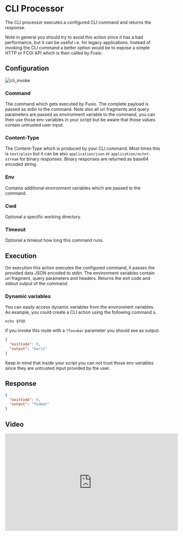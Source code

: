 
# CLI Processor

The CLI processor executes a configured CLI command and returns the response.

Note in general you should try to avoid this action since it has a bad performance, but it can be useful i.e. for
legacy applications. Instead of invoking the CLI command a better option would be to expose a simple HTTP or FCGI API
which is then called by Fusio.

## Configuration

![cli_invoke](/img/backend/api/action/cli_invoke.png)

### Command

The command which gets executed by Fusio. The complete payload is passed as stdin to the command.
Note also all uri fragments and query parameters are passed as environment variable to the command,
you can then use those env variables in your script but be aware that those values contain untrusted
user input.

### Content-Type

The Content-Type which is produced by your CLI command. Most times this is `text/plain` but
it can be also `application/json` or `application/octet-stream` for binary responses.
Binary responses are returned as base64 encoded string.

### Env

Contains additional environment variables which are passed to the command.

### Cwd

Optional a specific working directory.

### Timeout

Optional a timeout how long this command runs.

## Execution

On execution this action executes the configured command, it passes the provided data JSON encoded to stdin. The
environment variables contain uri fragment, query parameters and headers. Returns the exit code and stdout output of the
command.

### Dynamic variables

You can easily access dynamic variables from the environment variables. As example, you could create a CLI action using
the following command s.

```
echo $FOO
```

If you invoke this route with a `?foo=bar` parameter you should see as output:

```json
{
  "exitCode": 0,
  "output": "bar\n"
}
```

Keep in mind that inside your script you can not trust those env variables since they are untrusted
input provided by the user.

## Response

```json
{
  "exitCode": 0,
  "output": "foobar"
}
```

## Video

<iframe width="560" height="315" src="https://www.youtube.com/embed/eTYz5DKPuHU" title="YouTube video player" frameborder="0" allow="accelerometer; autoplay; clipboard-write; encrypted-media; gyroscope; picture-in-picture" allowfullscreen></iframe>

